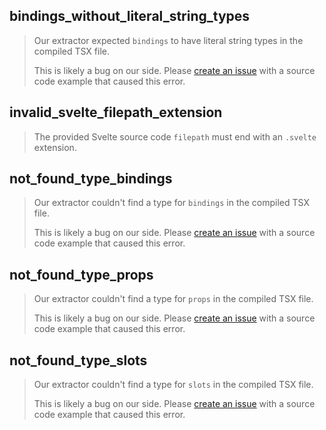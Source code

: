 ## bindings_without_literal_string_types

> Our extractor expected `bindings` to have literal string types in the compiled TSX file.
>
> This is likely a bug on our side.
> Please [create an issue](https://github.com/svelte-docgen/svelte-docgen/issues/new) with a source code example that caused this error.

## invalid_svelte_filepath_extension

> The provided Svelte source code `filepath` must end with an `.svelte` extension.

## not_found_type_bindings

> Our extractor couldn't find a type for `bindings` in the compiled TSX file.
>
> This is likely a bug on our side.
> Please [create an issue](https://github.com/svelte-docgen/svelte-docgen/issues/new) with a source code example that caused this error.

## not_found_type_props

> Our extractor couldn't find a type for `props` in the compiled TSX file.
>
> This is likely a bug on our side.
> Please [create an issue](https://github.com/svelte-docgen/svelte-docgen/issues/new) with a source code example that caused this error.

## not_found_type_slots

> Our extractor couldn't find a type for `slots` in the compiled TSX file.
>
> This is likely a bug on our side.
> Please [create an issue](https://github.com/svelte-docgen/svelte-docgen/issues/new) with a source code example that caused this error.

